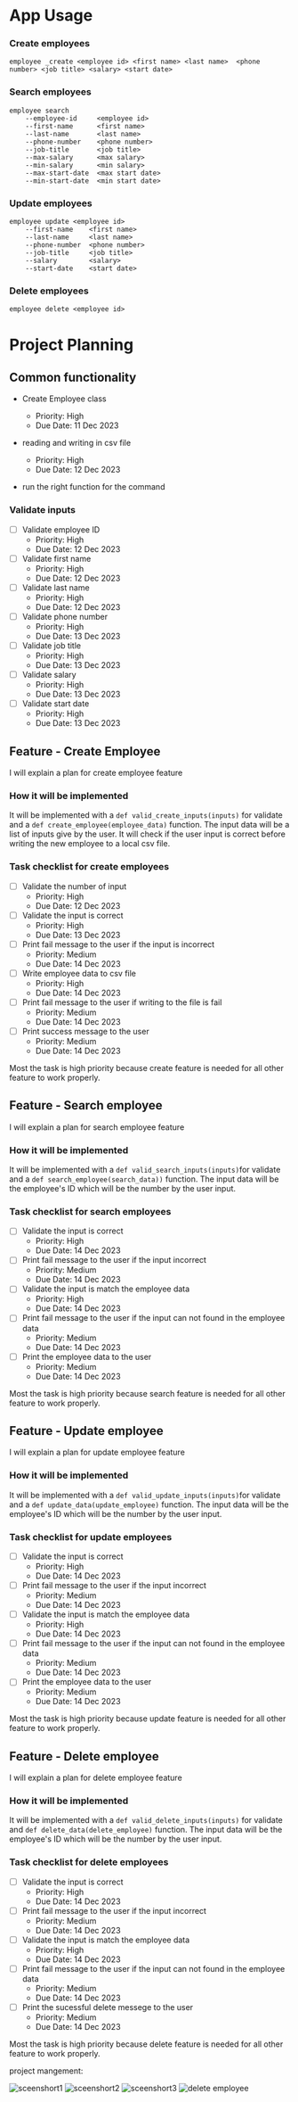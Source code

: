 # App Usage

### Create employees
```
employee _create <employee id> <first name> <last name>  <phone number> <job title> <salary> <start date>
```

### Search employees
```
employee search 
    --employee-id     <employee id>
    --first-name      <first name>
    --last-name       <last name>
    --phone-number    <phone number>
    --job-title       <job title>
    --max-salary      <max salary>
    --min-salary      <min salary>
    --max-start-date  <max start date>
    --min-start-date  <min start date>
```

### Update employees

```
employee update <employee id> 
    --first-name    <first name> 
    --last-name     <last name> 
    --phone-number  <phone number> 
    --job-title     <job title> 
    --salary        <salary> 
    --start-date    <start date> 
```
### Delete employees
```
employee delete <employee id>
```

# Project Planning

## Common functionality
* Create Employee class
    * Priority: High
    * Due Date: 11 Dec 2023 

* reading and writing in csv file
    * Priority: High
    * Due Date: 12 Dec 2023 
* run the right function for the command

### Validate inputs
- [ ] Validate employee ID
    * Priority: High
    * Due Date: 12 Dec 2023 
- [ ] Validate first name
    * Priority: High
    * Due Date: 12 Dec 2023 
- [ ] Validate last name
    * Priority: High
    * Due Date: 12 Dec 2023 
- [ ] Validate phone number
    * Priority: High
    * Due Date: 13 Dec 2023 
- [ ] Validate job title
    * Priority: High
    * Due Date: 13 Dec 2023 
- [ ] Validate salary
    * Priority: High
    * Due Date: 13 Dec 2023 
- [ ] Validate start date
    * Priority: High
    * Due Date: 13 Dec 2023 



## Feature - Create Employee
I will explain a plan for create employee feature

### How it will be implemented
It will be implemented with a `def valid_create_inputs(inputs)` for validate and a `def create_employee(employee_data)` function. The input data will be a list of inputs give by the user. It will check if the user input is correct before writing the new employee to a local csv file. 

### Task checklist for create employees
- [ ] Validate the number of input
    * Priority: High
    * Due Date: 12 Dec 2023 
- [ ] Validate the input is correct
    * Priority: High
    * Due Date: 13 Dec 2023 
- [ ] Print fail message to the user if the input is incorrect
    * Priority: Medium
    * Due Date: 14 Dec 2023 
- [ ] Write employee data to csv file
    * Priority: High
    * Due Date: 14 Dec 2023 
- [ ] Print fail message to the user if writing to the file is fail
    * Priority: Medium
    * Due Date: 14 Dec 2023 
- [ ] Print success message to the user
    * Priority: Medium
    * Due Date: 14 Dec 2023 

Most the task is high priority because create feature is needed for all other feature to work properly. 


## Feature - Search employee
I will explain a plan for search employee feature

### How it will be implemented
It will be implemented with a `def valid_search_inputs(inputs)`for validate and a `def search_employee(search_data))` function. The input data will be the employee's ID which will be the number by the user input. 

### Task checklist for search employees
- [ ] Validate the input is correct
    * Priority: High
    * Due Date: 14 Dec 2023 
- [ ] Print fail message to the user if the input incorrect
    * Priority: Medium
    * Due Date: 14 Dec 2023 
- [ ] Validate the input is match the employee data
    * Priority: High
    * Due Date: 14 Dec 2023 
- [ ] Print fail message to the user if the input can not found in the  employee data
    * Priority: Medium
    * Due Date: 14 Dec 2023 
- [ ] Print the employee data to the user
    * Priority: Medium
    * Due Date: 14 Dec 2023 

Most the task is high priority because search feature is needed for all other feature to work properly. 

## Feature - Update employee
I will explain a plan for update employee feature

### How it will be implemented
It will be implemented with a `def valid_update_inputs(inputs)`for validate and a `def update_data(update_employee)` function. The input data will be the employee's ID which will be the number by the user input. 

### Task checklist for update employees
- [ ] Validate the input is correct
    * Priority: High
    * Due Date: 14 Dec 2023 
- [ ] Print fail message to the user if the input incorrect
    * Priority: Medium
    * Due Date: 14 Dec 2023 
- [ ] Validate the input is match the employee data
    * Priority: High
    * Due Date: 14 Dec 2023 
- [ ] Print fail message to the user if the input can not found in the  employee data
    * Priority: Medium
    * Due Date: 14 Dec 2023 
- [ ] Print the employee data to the user
    * Priority: Medium
    * Due Date: 14 Dec 2023 

Most the task is high priority because update feature is needed for all other feature to work properly. 

## Feature - Delete employee
I will explain a plan for delete employee feature

### How it will be implemented
It will be implemented with a `def valid_delete_inputs(inputs)` for validate and `def delete_data(delete_employee)` function. The input data will be the employee's ID which will be the number by the user input. 

### Task checklist for delete employees
- [ ] Validate the input is correct
    * Priority: High
    * Due Date: 14 Dec 2023 
- [ ] Print fail message to the user if the input incorrect
    * Priority: Medium
    * Due Date: 14 Dec 2023 
- [ ] Validate the input is match the employee data
    * Priority: High
    * Due Date: 14 Dec 2023 
- [ ] Print fail message to the user if the input can not found in the  employee data
    * Priority: Medium
    * Due Date: 14 Dec 2023 
- [ ] Print the sucessful delete messege to the user
    * Priority: Medium
    * Due Date: 14 Dec 2023 

Most the task is high priority because delete feature is needed for all other feature to work properly. 

project mangement:

![sceenshort1](image.png)
![sceenshort2](image-1.png)
![sceenshort3](image-2.png)
![delete employee](image-3.png)